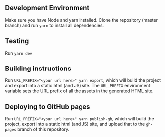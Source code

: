 ## Development Environment

Make sure you have Node and yarn installed. Clone the repository (master branch) and run `yarn` to install all dependencies.


## Testing
Run `yarn dev`

## Building instructions

Run `URL_PREFIX="<your url here>" yarn export`, which will build the project and export into a static html (and JS) site.
The `URL_PREFIX` environment variable sets the URL prefix of all the assets in the generated HTML site.

## Deploying to GitHub pages

Run `URL_PREFIX="<your url here>" yarn publish-gh`, which will build the project, export into a static html (and JS) site, and upload that to the `gh-pages` branch of this repository.
